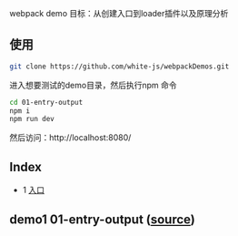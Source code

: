 webpack demo 目标：从创建入口到loader插件以及原理分析

## 使用
```bash
git clone https://github.com/white-js/webpackDemos.git
```
进入想要测试的demo目录，然后执行npm 命令
```bash
cd 01-entry-output
npm i
npm run dev
```
然后访问：http://localhost:8080/

## Index
* 1 [入口](#demo1-01-entry-output-source)

## demo1 01-entry-output ([source](https://github.com/white-js/webpackDemos/tree/master/01-entry-output))
